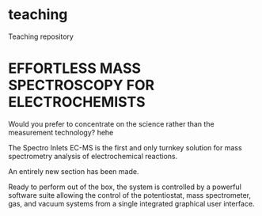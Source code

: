 # teaching
Teaching repository

# EFFORTLESS MASS SPECTROSCOPY FOR ELECTROCHEMISTS

Would you prefer to concentrate on the science rather than the measurement technology? hehe

The Spectro Inlets EC-MS is the first and only turnkey solution for mass spectrometry analysis of electrochemical reactions.

An entirely new section has been made.

Ready to perform out of the box, the system is controlled by a powerful software suite allowing the control of the  potentiostat, mass spectrometer, gas, and vacuum systems from a single integrated graphical user interface.




